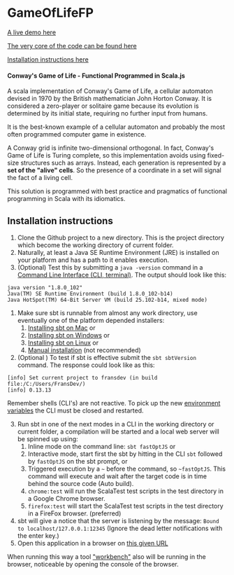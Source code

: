 GameOfLifeFP
============
[A live demo here](https://job-done.github.io/Sjs-HTML5Canvas-GameOfLife/public/views/index.html)

[The very core of the code can be found here](https://github.com/Job-done/Sjs-HTML5Canvas-GameOfLife/blob/master/src/main/scala-2.12/nl/amsscala/sjsgameoflife/LivingWorld.scala#L42-L76)

[Installation instructions here](#installation-instructions)

#### Conway's Game of Life - Functional Programmed in Scala.js

A scala implementation of Conway's Game of Life, a cellular automaton devised in 1970 by the British mathematician John Horton Conway. It is considered a zero-player or solitaire game because its evolution is determined by its initial state, requiring no further input from humans.

It is the best-known example of a cellular automaton and probably the most often programmed computer game in existence.

A Conway grid is infinite two-dimensional orthogonal. In fact, Conway's Game of Life is Turing complete, so this implementation avoids using fixed-size structures such as arrays. Instead, each generation is represented by a __set of the "alive" cells__. So the presence of a coordinate in a set will signal the fact of a living cell.

This solution is programmed with best practice and pragmatics of functional programming in Scala with its idiomatics.

## Installation instructions
1. Clone the Github project to a new directory. This is the project directory which become the working directory of current folder.
1. Naturally, at least a Java SE Runtime Environment (JRE) is installed on your platform and has a path to it enables execution.
1. (Optional) Test this by submitting a `java -version` command in a [Command Line Interface (CLI, terminal)](https://en.wikipedia.org/wiki/Command-line_interface). The output should look like this:
```
java version "1.8.0_102"
Java(TM) SE Runtime Environment (build 1.8.0_102-b14)
Java HotSpot(TM) 64-Bit Server VM (build 25.102-b14, mixed mode)
```
1. Make sure sbt is runnable from almost any work directory, use eventually one of the platform depended installers:
    1. [Installing sbt on Mac](http://www.scala-sbt.org/release/docs/Installing-sbt-on-Mac.html) or
    1. [Installing sbt on Windows](http://www.scala-sbt.org/release/docs/Installing-sbt-on-Windows.html) or
    1. [Installing sbt on Linux](http://www.scala-sbt.org/release/docs/Installing-sbt-on-Linux.html) or
    1. [Manual installation](http://www.scala-sbt.org/release/docs/Manual-Installation.html) (not recommended)
1. (Optional ) To test if sbt is effective submit the `sbt sbtVersion` command. The response could look like as this:
```
[info] Set current project to fransdev (in build file:/C:/Users/FransDev/)
[info] 0.13.13
```
Remember shells (CLI's) are not reactive. To pick up the new [environment variables](https://en.wikipedia.org/wiki/Environment_variable) the CLI must be closed and restarted.

3. Run sbt in one of the next modes in a CLI in the working directory or current folder, a compilation will be started and a local web server will be spinned up using:
    1. Inline mode on the command line: `sbt fastOptJS` or
    1. Interactive mode, start first the sbt by hitting in the CLI `sbt` followed by `fastOptJS` on the sbt prompt, or
    1. Triggered execution by a `~` before the command, so `~fastOptJS`. This command will execute and wait after the target code is in time behind the source code (Auto build).
    1. `chrome:test` will run the ScalaTest test scripts in the test directory in a Google Chrome browser.
    1. `firefox:test` will start the ScalaTest test scripts in the test directory in a FireFox browser. (preferred)
1.  sbt will give a notice that the server is listening by the message: `Bound to localhost/127.0.0.1:12345`
    (Ignore the dead letter notifications with the enter key.)
1. Open this application in a browser on [this given URL](http://localhost:12345/target/scala-2.12/classes/index-dev.html)

When running this way a tool ["workbench"](https://github.com/lihaoyi/workbench) also will be running in the browser, noticeable by opening the console of the browser.
